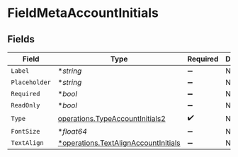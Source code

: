 # FieldMetaAccountInitials


## Fields

| Field                                                                                       | Type                                                                                        | Required                                                                                    | Description                                                                                 |
| ------------------------------------------------------------------------------------------- | ------------------------------------------------------------------------------------------- | ------------------------------------------------------------------------------------------- | ------------------------------------------------------------------------------------------- |
| `Label`                                                                                     | **string*                                                                                   | :heavy_minus_sign:                                                                          | N/A                                                                                         |
| `Placeholder`                                                                               | **string*                                                                                   | :heavy_minus_sign:                                                                          | N/A                                                                                         |
| `Required`                                                                                  | **bool*                                                                                     | :heavy_minus_sign:                                                                          | N/A                                                                                         |
| `ReadOnly`                                                                                  | **bool*                                                                                     | :heavy_minus_sign:                                                                          | N/A                                                                                         |
| `Type`                                                                                      | [operations.TypeAccountInitials2](../../models/operations/typeaccountinitials2.md)          | :heavy_check_mark:                                                                          | N/A                                                                                         |
| `FontSize`                                                                                  | **float64*                                                                                  | :heavy_minus_sign:                                                                          | N/A                                                                                         |
| `TextAlign`                                                                                 | [*operations.TextAlignAccountInitials](../../models/operations/textalignaccountinitials.md) | :heavy_minus_sign:                                                                          | N/A                                                                                         |